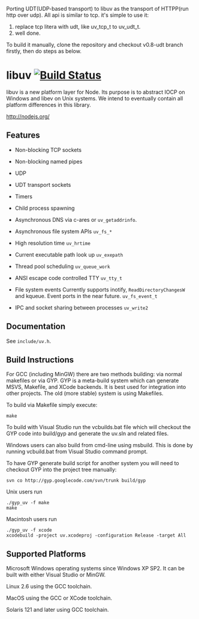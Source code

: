 Porting UDT(UDP-based transport) to libuv as the transport of HTTPP(run http over udp). 
All api is similar to tcp. it's simple to use it: 
1. replace tcp litera with udt, like uv_tcp_t to uv_udt_t.
2. well done.

To build it manually, clone the repository and checkout v0.8-udt branch firstly, then do steps as below.

# libuv [![Build Status](https://secure.travis-ci.org/joyent/libuv.png)](http://travis-ci.org/joyent/libuv)

libuv is a new platform layer for Node. Its purpose is to abstract IOCP on
Windows and libev on Unix systems. We intend to eventually contain all
platform differences in this library.

http://nodejs.org/

## Features

 * Non-blocking TCP sockets

 * Non-blocking named pipes

 * UDP
 
 * UDT transport sockets

 * Timers

 * Child process spawning

 * Asynchronous DNS via c-ares or `uv_getaddrinfo`.

 * Asynchronous file system APIs `uv_fs_*`

 * High resolution time `uv_hrtime`

 * Current executable path look up `uv_exepath`

 * Thread pool scheduling `uv_queue_work`

 * ANSI escape code controlled TTY `uv_tty_t`

 * File system events Currently supports inotify, `ReadDirectoryChangesW`
   and kqueue. Event ports in the near future.
   `uv_fs_event_t`

 * IPC and socket sharing between processes `uv_write2`


## Documentation

See `include/uv.h`.


## Build Instructions

For GCC (including MinGW) there are two methods building: via normal
makefiles or via GYP. GYP is a meta-build system which can generate MSVS,
Makefile, and XCode backends. It is best used for integration into other
projects.  The old (more stable) system is using Makefiles.

To build via Makefile simply execute:

    make

To build with Visual Studio run the vcbuilds.bat file which will
checkout the GYP code into build/gyp and generate the uv.sln and
related files.

Windows users can also build from cmd-line using msbuild.  This is
done by running vcbuild.bat from Visual Studio command prompt.

To have GYP generate build script for another system you will need to
checkout GYP into the project tree manually:

    svn co http://gyp.googlecode.com/svn/trunk build/gyp

Unix users run

    ./gyp_uv -f make
    make

Macintosh users run

    ./gyp_uv -f xcode
    xcodebuild -project uv.xcodeproj -configuration Release -target All


## Supported Platforms

Microsoft Windows operating systems since Windows XP SP2. It can be built
with either Visual Studio or MinGW.

Linux 2.6 using the GCC toolchain.

MacOS using the GCC or XCode toolchain.

Solaris 121 and later using GCC toolchain.
